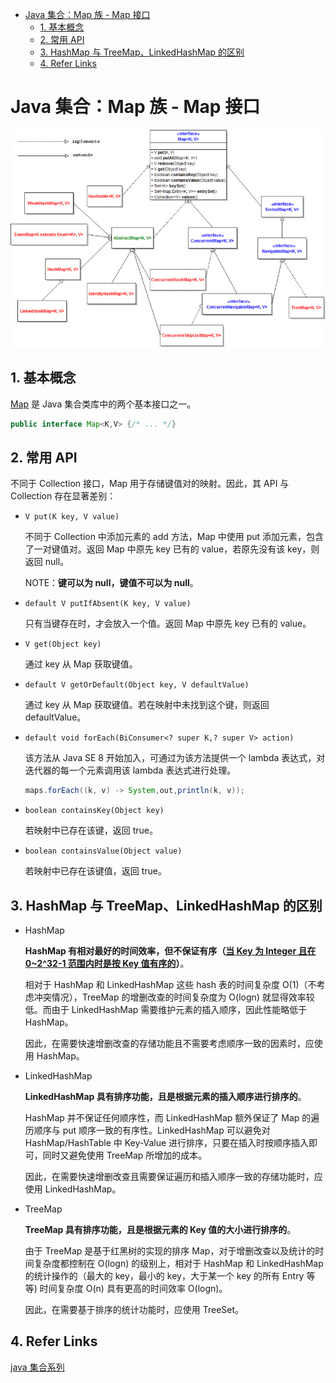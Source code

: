 - [Java 集合：Map 族 - Map 接口](#java-集合map-族---map-接口)
  - [1. 基本概念](#1-基本概念)
  - [2. 常用 API](#2-常用-api)
  - [3. HashMap 与 TreeMap、LinkedHashMap 的区别](#3-hashmap-与-treemaplinkedhashmap-的区别)
  - [4. Refer Links](#4-refer-links)

# Java 集合：Map 族 - Map 接口

![image](/resources/images/map-api-class-diagram.png)

## 1. 基本概念

[Map](https://docs.oracle.com/javase/9/docs/api/java/util/Map.html) 是 Java 集合类库中的两个基本接口之一。

```java
public interface Map<K,V> {/* ... */}
```

## 2. 常用 API

不同于 Collection 接口，Map 用于存储键值对的映射。因此，其 API 与 Collection 存在显著差别：
- `V put​(K key, V value)`

  不同于 Collection 中添加元素的 add 方法，Map 中使用 put 添加元素，包含了一对键值对。返回 Map 中原先 key 已有的 value，若原先没有该 key，则返回 null。

  NOTE：**键可以为 null，键值不可以为 null**。

- `default V putIfAbsent​(K key, V value)`

  只有当键存在时，才会放入一个值。返回 Map 中原先 key 已有的 value。

- `V get​(Object key)`

  通过 key 从 Map 获取键值。

- `default V getOrDefault​(Object key, V defaultValue)`

  通过 key 从 Map 获取键值。若在映射中未找到这个键，则返回 defaultValue。

- `default void forEach(BiConsumer<? super K,? super V> action)`

  该方法从 Java SE 8 开始加入，可通过为该方法提供一个 lambda 表达式，对迭代器的每一个元素调用该 lambda 表达式进行处理。
  ```java
  maps.forEach((k, v) -> System,out,println(k, v));
  ```

- `boolean containsKey(Object key)`

  若映射中已存在该键，返回 true。

- `boolean containsValue​(Object value)`

  若映射中已存在该键值，返回 true。

## 3. HashMap 与 TreeMap、LinkedHashMap 的区别

- HashMap
  
  **HashMap 有相对最好的时间效率，但不保证有序（[当 Key 为 Integer 且在 0~2^32-1 范围内时是按 Key 值有序的](https://www.zhihu.com/question/28414001)）**。

  相对于 HashMap 和 LinkedHashMap 这些 hash 表的时间复杂度 O(1)（不考虑冲突情况），TreeMap 的增删改查的时间复杂度为 O(logn) 就显得效率较低。而由于 LinkedHashMap 需要维护元素的插入顺序，因此性能略低于 HashMap。

  因此，在需要快速增删改查的存储功能且不需要考虑顺序一致的因素时，应使用 HashMap。 

- LinkedHashMap 

  **LinkedHashMap 具有排序功能，且是根据元素的插入顺序进行排序的**。
  
  HashMap 并不保证任何顺序性，而 LinkedHashMap 额外保证了 Map 的遍历顺序与 put 顺序一致的有序性。LinkedHashMap 可以避免对 HashMap/HashTable 中 Key-Value 进行排序，只要在插入时按顺序插入即可，同时又避免使用 TreeMap 所增加的成本。

  因此，在需要快速增删改查且需要保证遍历和插入顺序一致的存储功能时，应使用 LinkedHashMap。

- TreeMap 

  **TreeMap 具有排序功能，且是根据元素的 Key 值的大小进行排序的**。

  由于 TreeMap 是基于红黑树的实现的排序 Map，对于增删改查以及统计的时间复杂度都控制在 O(logn) 的级别上，相对于 HashMap 和 LinkedHashMap 的统计操作的（最大的 key，最小的 key，大于某一个 key 的所有 Entry 等等) 时间复杂度 O(n) 具有更高的时间效率 O(logn)。

  因此，在需要基于排序的统计功能时，应使用 TreeSet。

## 4. Refer Links

[java 集合系列](http://blog.csdn.net/column/details/14681.html)